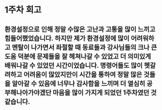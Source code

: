 # 1주차 회고
## 환경설정으로 인해 정말 수많은 고난과 고통을 많이 느끼고 힘들어했었습니다. 하지만 제가 환경설정에 많이 어려워하고 멘탈이 나가면서 좌절할 때 동료들과 강사님들의 크나 큰 도움 덕분에 문제들을 잘 헤쳐나갈 수 있었고 더 의미있게 배워나갈 수 있었던 시간이었습니다. 명령어들도 많이 헷갈려하고 어려움이 많았지만이 시간을 통하여 정말 많은 것들을 알아갈 수 있음에 너무나 감사함을 느끼며 더 열심히 공부해나아가야겠단 마음을 많이 가지게 되었던 1주차였던 것 같습니다.
